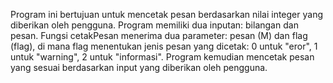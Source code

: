 Program ini bertujuan untuk mencetak pesan berdasarkan nilai integer yang diberikan oleh pengguna. Program memiliki dua inputan: bilangan dan pesan. Fungsi cetakPesan menerima dua parameter: pesan (M) dan flag (flag), di mana flag menentukan jenis pesan yang dicetak:
0 untuk "eror",
1 untuk "warning",
2 untuk "informasi".
Program kemudian mencetak pesan yang sesuai berdasarkan input yang diberikan oleh pengguna.
